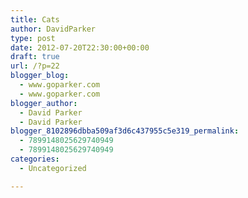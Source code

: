 ```yaml
---
title: Cats
author: DavidParker
type: post
date: 2012-07-20T22:30:00+00:00
draft: true
url: /?p=22
blogger_blog:
  - www.goparker.com
  - www.goparker.com
blogger_author:
  - David Parker
  - David Parker
blogger_8102896dbba509af3d6c437955c5e319_permalink:
  - 7899148025629740949
  - 7899148025629740949
categories:
  - Uncategorized

---
```

